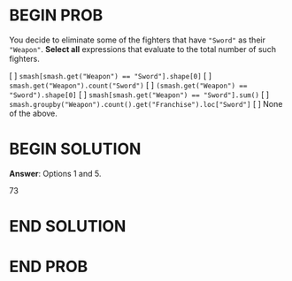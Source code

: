 # BEGIN PROB

You decide to eliminate some of the fighters that have `"Sword"` as
their `"Weapon"`. **Select all** expressions that evaluate to the total
number of such fighters.

[ ] `smash[smash.get("Weapon") == "Sword"].shape[0]`
[ ] `smash.get("Weapon").count("Sword")`
[ ] `(smash.get("Weapon") == "Sword").shape[0]`
[ ] `smash[smash.get("Weapon") == "Sword"].sum()`
[ ] `smash.groupby("Weapon").count().get("Franchise").loc["Sword"]`
[ ] None of the above.

# BEGIN SOLUTION

**Answer**: Options 1 and 5.

<average>73</average>

# END SOLUTION

# END PROB